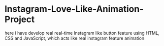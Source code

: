 # Instagram-Love-Like-Animation-Project

here i have develop real real-time Instagram like button feature using HTML, CSS and JavaScript, which acts like real instagram feature animation
